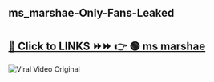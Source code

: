 
 ## ms_marshae-Only-Fans-Leaked

# <h2><a href="https://clipsfans.com/ms_marshae&ref=git">🔗 Click to LINKS ⏩⏩ 👉 🟢 ms marshae </a></h2>

<a href="https://clipsfans.com/ms_marshae&ref=git" rel="nofollow" data-target="animated-image.originalLink"><img src="https://i.ibb.co.com/xMMVF88/686577567.gif" alt="Viral Video Original" style="max-width: 100%; display: inline-block;" data-target="animated-image.originalImage"></a>
